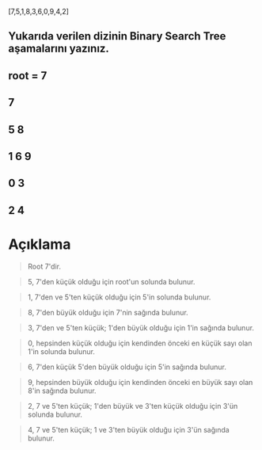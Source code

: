 [7,5,1,8,3,6,0,9,4,2]
## Yukarıda verilen dizinin Binary Search Tree aşamalarını yazınız.
root = 7
---
  7
---
 5     8
---
1 6         9   
---
0 3 
--- 
2 4
---
# Açıklama
>Root 7'dir.

>5, 7'den küçük olduğu için root'un solunda bulunur.

>1, 7'den ve 5'ten küçük olduğu için 5'in solunda bulunur.

>8, 7'den büyük olduğu için 7'nin sağında bulunur.

>3, 7'den ve 5'ten küçük; 1'den büyük olduğu için 1'in sağında bulunur.

>0, hepsinden küçük olduğu için kendinden önceki en küçük sayı olan 1'in solunda bulunur.

>6, 7'den küçük 5'den büyük olduğu için 5'in sağında bulunur.

>9, hepsinden büyük olduğu için kendinden önceki en büyük sayı olan 8'in sağında bulunur.

>2, 7 ve 5'ten küçük; 1'den büyük ve 3'ten küçük olduğu için 3'ün solunda bulunur. 

>4, 7 ve 5'ten küçük; 1 ve 3'ten büyük olduğu için 3'ün sağında bulunur.

